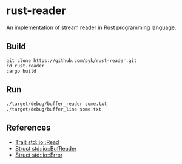 # rust-reader
An implementation of stream reader in Rust programming language.

## Build

    git clone https://github.com/pyk/rust-reader.git
    cd rust-reader
    cargo build

## Run

    ./target/debug/buffer_reader some.txt
    ./target/debug/buffer_line some.txt

## References

- [Trait std::io::Read](https://doc.rust-lang.org/std/io/trait.Read.html)
- [Struct std::io::BufReader](https://doc.rust-lang.org/std/io/struct.BufReader.html)
- [Struct std::io::Error](https://doc.rust-lang.org/std/io/struct.Error.html)
